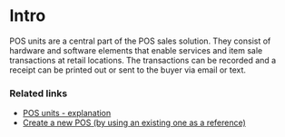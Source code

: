 # Intro

POS units are a central part of the POS sales solution. They consist of hardware and software elements that enable services and item sale transactions at retail locations. The transactions can be recorded and a receipt can be printed out or sent to the buyer via email or text. 

### Related links

- [POS units - explanation](./explanation/POSUnit.md)
- [Create a new POS (by using an existing one as a reference)](./howto/createnew.md)
